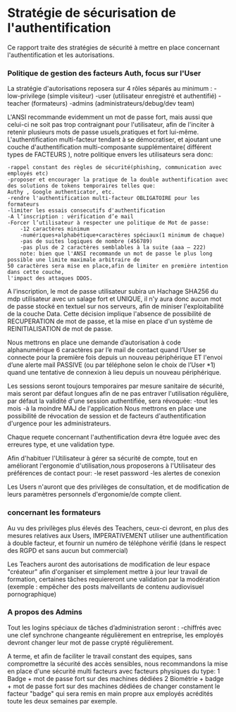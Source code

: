 # Stratégie de sécurisation de l'authentification


Ce rapport traite des stratégies de sécurité à mettre en place concernant l'authentification et les autorisations.

### Politique de gestion des facteurs Auth, focus sur l'User

La stratégie d'autorisations reposera sur 4 rôles séparés au minimum :
    -low-privilege (simple visiteur)
    -user (utilisateur enregistré et authentifié)
    -teacher (formateurs)
    -admins (administrateurs/debug/dev team)

L'ANSI recommande evidemment un mot de passe fort, mais aussi que celui-ci ne soit pas trop contraignant pour l'utilisateur, afin de l'inciter à retenir plusieurs mots de passe usuels,pratiques et fort lui-même.
L'authentification multi-facteur tendant à se démocratiser, et ajoutant une couche d'authentification multi-composante supplémentaire( différent types de FACTEURS ), notre politique envers les utilisateurs sera donc:

    -rappel constant des règles de sécurité(phishing, communication avec employés etc)
    -proposer et encourager la pratique de la double authentification avec des solutions de tokens temporaires telles que:
    Authy , Google authenticator, etc.
    -rendre l'authentification multi-facteur OBLIGATOIRE pour les formateurs
    -limiter les essais consecutifs d'authentification
    -A l’inscription : vérification d’e mail 
    -Forcer l’utilisateur à respecter une politique de Mot de passe:
    	-12 caractères minimum
	    -numériques+alphabétique+caractères spéciaux(1 minimum de chaque)
	    -pas de suites logiques de nombre (456789)
	    -pas plus de 2 caractères semblables à la suite (aaa – 222)
        note: bien que l'ANSI recommande un mot de passe le plus long possible une limite maximale arbitraire de 
	50 caractères sera mise en place,afin de limiter en première intention dans cette couche,
	l'impact des attaques DDOS.

A l’inscription, le mot de passe utilisateur subira un Hachage SHA256 du mdp utilisateur avec un salage fort et UNIQUE, il n'y aura donc aucun mot de passe stocké en textuel sur nos serveurs, afin de miniser l'exploitabilité de la couche Data.
Cette décision implique l'absence de possibilité de RECUPERATION de mot de passe, et la mise en place d'un système de REINITIALISATION de mot de passe.

Nous mettrons en place une demande d’autorisation à code alphanumérique 6 caractères par l’e mail de contact quand l’User se connecte pour la première fois depuis un nouveau périphérique ET l'envoi d’une alerte mail PASSIVE (ou par téléphone selon le choix de l’User *1) quand une tentative de connexion à lieu depuis un nouveau périphérique.

Les sessions seront toujours temporaires par mesure sanitaire de sécurité, mais seront par défaut longues afin de ne pas entraver l'utilisation régulière, par défaut la validité d'une session authentifiée, sera révoquée:
    -tout les mois
    -à la moindre MAJ de l'application
Nous mettrons en place une possibilité de révocation de session et de facteurs d'authentification d'urgence pour les administrateurs.

Chaque requete concernant l'authentification devra être loguée avec des erreures type, et une validation type.

Afin d'habituer l'Utilisateur à gérer sa sécurité de compte, tout en améliorant l'ergonomie d'utilisation,nous proposerons à l'Utilisateur des préférences de contact pour:
	-le reset password
	-les alertes de conexion

Les Users n'auront que des privilèges de consultation, et de modification de leurs paramètres personnels d'ergonomie/de compte client.

### concernant les formateurs

Au vu des privilèges plus élevés des Teachers, ceux-ci devront, en plus des mesures relatives aux Users, IMPERATIVEMENT utiliser une authentification à double facteur,
et fournir un numéro de téléphone vérifié (dans le respect des RGPD et sans aucun but commercial)

Les Teachers auront des autorisations de modification de leur espace "créateur" afin d'organiser et simplement mettre à jour leur travail de formation, certaines tâches requiereront une validation par la modération (exemple : empêcher des posts malveillants de contenu audiovisuel pornographique)

### A propos des Admins

Tout les logins spéciaux de tâches d’administration seront :
	-chiffrés avec une clef synchrone changeante régulièrement en entreprise, les employés 	devront changer leur mot de passe crypté régulièrement.

A terme, et afin de faciliter le travail constant des equipes, sans compromettre la sécurité des accès sensibles, nous recommandons la mise en place d'une sécurité multi facteurs avec facteurs physiques du type:
    1 Badge + mot de passe fort sur des machines dédiées
    2 Biométrie + badge + mot de passe fort sur des machines dédiées
de changer constament le facteur "badge" qui sera remis en main propre aux employés acrédités toute les deux semaines par exemple.



